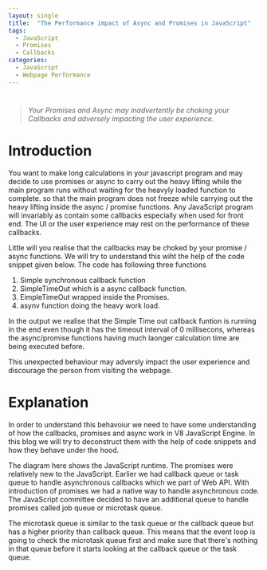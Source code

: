 ```yaml
---
layout: single
title:  "The Performance impact of Async and Promises in JavaScript"
tags:
  - JavaScript
  - Promises
  - Callbacks
categories:
  - JavaScript
  - Webpage Performance
---
```

# 

> *Your Promises and Async may inadvertently be choking your Callbacks and adversely impacting the user experience.*

# Introduction
You want to make long calculations in your javascript program and may decide to use promises or async to carry out the heavy lifting while the main program runs without waiting for the heavyly loaded function to complete. so that the main program does not freeze while carrying out the heavy lifting inside the async / promise functions. Any JavaScript program will invariably as contain some callbacks especially when used for front end. The UI or the user experience may rest on the performance of these callbacks. 

Little will you realise that the callbacks may be choked by your promise / async functions. We will try to understand this wiht the help of the code snippet given below. The code has following three functions

1. Simple synchronous callback function
2. SimpleTimeOut which is a async callback function.
3. EimpleTimeOut wrapped inside the Promises.
4. asynv function doing the heavy work load.

In the output we realise that the Simple Time out callback funtion is running in the end even though it has the timeout interval of 0 millisecons, whereas the async/promise functions having much laonger calculation time are being executed before. 

This unexpected behaviour may adversly impact the user experience and discourage the person from visiting the webpage.

# Explanation

In order to understand this behavoiur we need to have some understanding of how the callbacks, promises and async work in V8 JavaScript Engine. In this blog we will try to deconstruct them with the help of code snippets and how they behave under the hood.

The diagram here shows the JavaScript runtime. The promises were relatively new to the JavaScript. Earlier we had callback queue or task queue to handle asynchronous callbacks which we part of Web API. With introduction of promises we had a native way to handle asynchronous code. The JavaScript committee decided to have an additional queue to handle promises called job queue or microtask queue.

The microtask queue is similar to the task queue or the callback queue but has a higher priority than callback queue. This means that the event loop is going to check the microtask queue first and make sure that there's nothing in that queue before it starts looking at the callback queue or the task queue.
